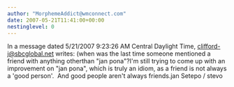 ```yaml
---
author: "MorphemeAddict@wmconnect.com"
date: 2007-05-21T11:41:00+00:00
nestinglevel: 0
---
```

In a message dated 5/21/2007 9:23:26 AM Central Daylight Time, [clifford-j@sbcglobal.net](mailto://clifford-j@sbcglobal.net) writes:
(when was the last time someone mentioned a friend with anything otherthan "jan pona"?I'm still trying to come up with an improvement on "jan pona", which is truly an idiom, as a friend is not always a 'good person'.  And good people aren't always friends.jan Setepo / stevo